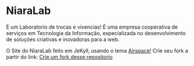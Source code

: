 # NiaraLab

É um Laboratorio de trocas e vivencias! É uma empresa cooperativa de serviços em Tecnologia da Informação, especializada no desenvolvimento de soluções criativas e inovadoras para a web.

O Site do NiaraLab feito em JeKyll, usando o tema [Airspace!](http://demo.themefisher.com/demos/?theme=airspace) Crie seu fork a partir do link: [Crie um fork desse repositorio](https://github.com/luminousrubyist/airspace-jekyll/fork)



